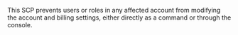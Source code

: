 This SCP prevents users or roles in any affected account from modifying the account and billing settings, either directly as a command or through the console.
